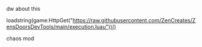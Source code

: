 dw about this

loadstring(game:HttpGet("https://raw.githubusercontent.com/ZenCreates/ZensDoorsDevTools/main/execution.luau"))()

chaos mod
